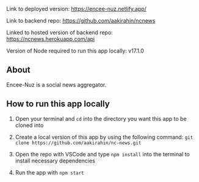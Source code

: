 Link to deployed version: https://encee-nuz.netlify.app/

Link to backend repo: https://github.com/aakirahin/ncnews

Linked to hosted version of backend repo: https://ncnews.herokuapp.com/api

Version of Node required to run this app locally: v17.1.0

## About

Encee-Nuz is a social news aggregator.

## How to run this app locally

1. Open your terminal and `cd` into the directory you want this app to be cloned into

2. Create a local version of this app by using the following command: `git clone https://github.com/aakirahin/nc-news.git`

3. Open the repo with VSCode and type `npm install` into the terminal to install necessary dependencies

4. Run the app with `npm start`
